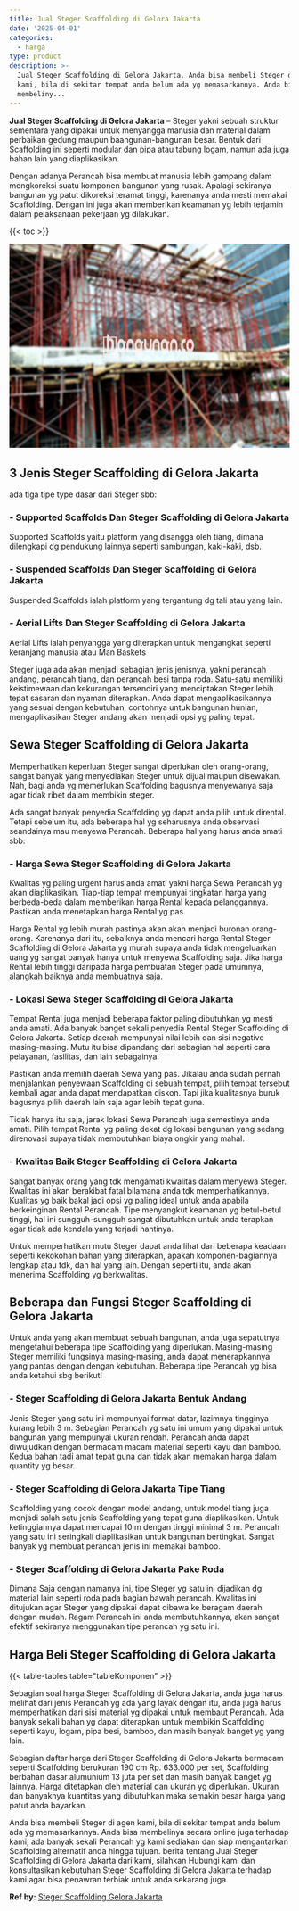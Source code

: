 ```yaml
---
title: Jual Steger Scaffolding di Gelora Jakarta
date: '2025-04-01'
categories:
  - harga
type: product
description: >-
  Jual Steger Scaffolding di Gelora Jakarta. Anda bisa membeli Steger di agen
  kami, bila di sekitar tempat anda belum ada yg memasarkannya. Anda bisa
  membeliny...
---
```


**Jual Steger Scaffolding di Gelora Jakarta** – Steger yakni sebuah struktur sementara yang dipakai untuk menyangga manusia dan material dalam perbaikan gedung maupun baangunan-bangunan besar. Bentuk dari Scaffolding ini seperti modular dan pipa atau tabung logam, namun ada juga bahan lain yang diaplikasikan.

Dengan adanya Perancah bisa membuat manusia lebih gampang dalam mengkoreksi suatu komponen bangunan yang rusak. Apalagi sekiranya bangunan yg patut dikoreksi teramat tinggi, karenanya anda mesti memakai Scaffolding. Dengan ini juga akan memberikan keamanan yg lebih terjamin dalam pelaksanaan pekerjaan yg dilakukan.

{{< toc >}}

![Jual Steger Scaffolding di Gelora Jakarta](/images/sewa-scaffolding-steger-23.png)

## 3 Jenis Steger Scaffolding di Gelora Jakarta

ada tiga tipe type dasar dari Steger sbb:

### \- Supported Scaffolds Dan Steger Scaffolding di Gelora Jakarta

Supported Scaffolds yaitu platform yang disangga oleh tiang, dimana dilengkapi dg pendukung lainnya seperti sambungan, kaki-kaki, dsb.

### \- Suspended Scaffolds Dan Steger Scaffolding di Gelora Jakarta

Suspended Scaffolds ialah platform yang tergantung dg tali atau yang lain.

### \- Aerial Lifts Dan Steger Scaffolding di Gelora Jakarta

Aerial Lifts ialah penyangga yang diterapkan untuk mengangkat seperti keranjang manusia atau Man Baskets

Steger juga ada akan menjadi sebagian jenis jenisnya, yakni perancah andang, perancah tiang, dan perancah besi tanpa roda. Satu-satu memiliki keistimewaan dan kekurangan tersendiri yang menciptakan Steger lebih tepat sasaran dan nyaman diterapkan. Anda dapat mengaplikasikannya yang sesuai dengan kebutuhan, contohnya untuk bangunan hunian, mengaplikasikan Steger andang akan menjadi opsi yg paling tepat.

## Sewa Steger Scaffolding di Gelora Jakarta

Memperhatikan keperluan Steger sangat diperlukan oleh orang-orang, sangat banyak yang menyediakan Steger untuk dijual maupun disewakan. Nah, bagi anda yg memerlukan Scaffolding bagusnya menyewanya saja agar tidak ribet dalam membikin steger.

Ada sangat banyak penyedia Scaffolding yg dapat anda pilih untuk dirental. Tetapi sebelum itu, ada beberapa hal yg seharusnya anda observasi seandainya mau menyewa Perancah. Beberapa hal yang harus anda amati sbb:

### \- Harga Sewa Steger Scaffolding di Gelora Jakarta

Kwalitas yg paling urgent harus anda amati yakni harga Sewa Perancah yg akan diaplikasikan. Tiap-tiap tempat mempunyai tingkatan harga yang berbeda-beda dalam memberikan harga Rental kepada pelanggannya. Pastikan anda menetapkan harga Rental yg pas.

Harga Rental yg lebih murah pastinya akan akan menjadi buronan orang-orang. Karenanya dari itu, sebaiknya anda mencari harga Rental Steger Scaffolding di Gelora Jakarta yg murah supaya anda tidak mengeluarkan uang yg sangat banyak hanya untuk menyewa Scaffolding saja. Jika harga Rental lebih tinggi daripada harga pembuatan Steger pada umumnya, alangkah baiknya anda membuatnya saja.

### \- Lokasi Sewa Steger Scaffolding di Gelora Jakarta

Tempat Rental juga menjadi beberapa faktor paling dibutuhkan yg mesti anda amati. Ada banyak banget sekali penyedia Rental Steger Scaffolding di Gelora Jakarta. Setiap daerah mempunyai nilai lebih dan sisi negative masing-masing. Mutu itu bisa dipandang dari sebagian hal seperti cara pelayanan, fasilitas, dan lain sebagainya.

Pastikan anda memilih daerah Sewa yang pas. Jikalau anda sudah pernah menjalankan penyewaan Scaffolding di sebuah tempat, pilih tempat tersebut kembali agar anda dapat mendapatkan diskon. Tapi jika kualitasnya buruk bagusnya pilih daerah lain saja agar lebih tepat guna.

Tidak hanya itu saja, jarak lokasi Sewa Perancah juga semestinya anda amati. Pilih tempat Rental yg paling dekat dg lokasi bangunan yang sedang direnovasi supaya tidak membutuhkan biaya ongkir yang mahal.

### \- Kwalitas Baik Steger Scaffolding di Gelora Jakarta

Sangat banyak orang yang tdk mengamati kwalitas dalam menyewa Steger. Kwalitas ini akan berakibat fatal bilamana anda tdk memperhatikannya. Kualitas yg baik bakal jadi opsi yg paling ideal untuk anda apabila berkeinginan Rental Perancah. Tipe menyangkut keamanan yg betul-betul tinggi, hal ini sungguh-sungguh sangat dibutuhkan untuk anda terapkan agar tidak ada kendala yang terjadi nantinya.

Untuk memperhatikan mutu Steger dapat anda lihat dari beberapa keadaan seperti kekokohan bahan yang diterapkan, apakah komponen-bagiannya lengkap atau tdk, dan hal yang lain. Dengan seperti itu, anda akan menerima Scaffolding yg berkwalitas.

## Beberapa dan Fungsi Steger Scaffolding di Gelora Jakarta

Untuk anda yang akan membuat sebuah bangunan, anda juga sepatutnya mengetahui beberapa tipe Scaffolding yang diperlukan. Masing-masing Steger memiliki fungsinya masing-masing, anda dapat menerapkannya yang pantas dengan dengan kebutuhan. Beberapa tipe Perancah yg bisa anda ketahui sbg berikut!

### \- Steger Scaffolding di Gelora Jakarta Bentuk Andang

Jenis Steger yang satu ini mempunyai format datar, lazimnya tingginya kurang lebih 3 m. Sebagian Perancah yg satu ini umum yang dipakai untuk bangunan yang mempunyai ukuran rendah. Perancah anda dapat diwujudkan dengan bermacam macam material seperti kayu dan bamboo. Kedua bahan tadi amat tepat guna dan tidak akan memakan harga dalam quantity yg besar.

### \- Steger Scaffolding di Gelora Jakarta Tipe Tiang

Scaffolding yang cocok dengan model andang, untuk model tiang juga menjadi salah satu jenis Scaffolding yang tepat guna diaplikasikan. Untuk ketinggiannya dapat mencapai 10 m dengan tinggi minimal 3 m. Perancah yang satu ini seringkali diaplikasikan untuk bangunan bertingkat. Sangat banyak yg membuat perancah jenis ini memakai bamboo.

### \- Steger Scaffolding di Gelora Jakarta Pake Roda

Dimana Saja dengan namanya ini, tipe Steger yg satu ini dijadikan dg material lain seperti roda pada bagian bawah perancah. Kwalitas ini ditujukan agar Steger yang dipakai dapat dibawa ke beragam daerah dengan mudah. Ragam Perancah ini anda membutuhkannya, akan sangat efektif sekiranya menggunakan tipe perancah yg satu ini.

## Harga Beli Steger Scaffolding di Gelora Jakarta

{{< table-tables table="tableKomponen" >}}

Sebagian soal harga Steger Scaffolding di Gelora Jakarta, anda juga harus melihat dari jenis Perancah yg ada yang layak dengan itu, anda juga harus memperhatikan dari sisi material yg dipakai untuk membaut Perancah. Ada banyak sekali bahan yg dapat diterapkan untuk membikin Scaffolding seperti kayu, logam, pipa besi, bamboo, dan masih banyak banget yg yang lain.

Sebagian daftar harga dari Steger Scaffolding di Gelora Jakarta bermacam seperti Scaffolding berukuran 190 cm Rp. 633.000 per set, Scaffolding berbahan dasar alumunium 13 juta per set dan masih banyak banget yg lainnya. Harga ditetapkan oleh material dan ukuran yg diperlukan. Ukuran dan banyaknya kuantitas yang dibutuhkan maka semakin besar harga yang patut anda bayarkan.

Anda bisa membeli Steger di agen kami, bila di sekitar tempat anda belum ada yg memasarkannya. Anda bisa membelinya secara online juga terhadap kami, ada banyak sekali Perancah yg kami sediakan dan siap mengantarkan Scaffolding alternatif anda hingga tujuan. berita tentang Jual Steger Scaffolding di Gelora Jakarta dari kami, silahkan Hubungi kami dan konsultasikan kebutuhan Steger Scaffolding di Gelora Jakarta terhadap kami agar bisa penawran terbiak untuk anda sekarang juga.

**Ref by:** [Steger Scaffolding Gelora Jakarta](https://id.wikipedia.org/wiki/Steger)
